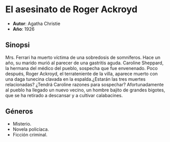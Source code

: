 # El asesinato de Roger Ackroyd
- __Autor__: Agatha Christie
- __Año__: 1926
  
## Sinopsi
Mrs. Ferrari ha muerto víctima de una sobredosis de somníferos. Hace un año, su marido murió al parecer de una gastritis aguda. Caroline Sheppard, la hermana del médico del pueblo, sospecha que fue envenenado. Poco después, Roger Ackroyd, el terrateniente de la villa, aparece muerto con una daga tunecina clavada en la espalda.¿Estarán las tres muertes relacionadas? ¿Tendrá Caroline razones para sospechar? Afortunadamente al pueblo ha llegado un nuevo vecino, un hombre bajito de grandes bigotes, que se ha retirado a descansar y a cultivar calabacines.

## Géneros
- Misterio.
- Novela policíaca.
- Ficción criminal.